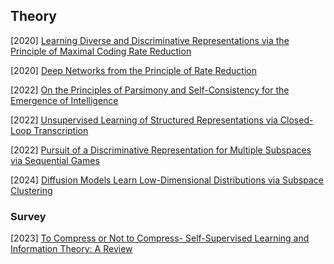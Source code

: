 ## Theory

[2020] [Learning Diverse and Discriminative Representations via the Principle of Maximal Coding Rate Reduction](https://arxiv.org/abs/2006.08558)

[2020] [Deep Networks from the Principle of Rate Reduction](https://arxiv.org/abs/2010.14765)

[2022] [On the Principles of Parsimony and Self-Consistency for the Emergence of Intelligence](https://arxiv.org/abs/2207.04630)

[2022] [Unsupervised Learning of Structured Representations via Closed-Loop Transcription](https://arxiv.org/abs/2210.16782)

[2022] [Pursuit of a Discriminative Representation for Multiple Subspaces via Sequential Games](https://arxiv.org/abs/2206.09120)

[2024] [Diffusion Models Learn Low-Dimensional Distributions via Subspace Clustering](https://arxiv.org/abs/2409.02426)



### Survey

[2023] [To Compress or Not to Compress- Self-Supervised Learning and Information Theory: A Review](https://arxiv.org/abs/2304.09355)